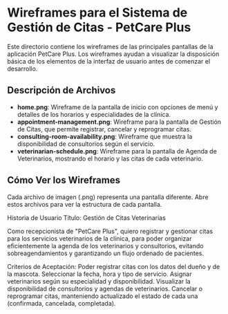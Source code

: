 # Wireframes para el Sistema de Gestión de Citas - PetCare Plus

Este directorio contiene los wireframes de las principales pantallas de la aplicación PetCare Plus. Los wireframes ayudan a visualizar la disposición básica de los elementos de la interfaz de usuario antes de comenzar el desarrollo.

## Descripción de Archivos

- **home.png**: Wireframe de la pantalla de inicio con opciones de menú y detalles de los horarios y especialidades de la clínica.
- **appointment-management.png**: Wireframe para la pantalla de Gestión de Citas, que permite registrar, cancelar y reprogramar citas.
- **consulting-room-availability.png**: Wireframe que muestra la disponibilidad de consultorios según el servicio.
- **veterinarian-schedule.png**: Wireframe para la pantalla de Agenda de Veterinarios, mostrando el horario y las citas de cada veterinario.

## Cómo Ver los Wireframes

Cada archivo de imagen (.png) representa una pantalla diferente. Abre estos archivos para ver la estructura de cada pantalla.

 Historia de Usuario
Título: Gestión de Citas Veterinarias

Como recepcionista de "PetCare Plus", quiero registrar y gestionar citas para los servicios veterinarios de la clínica, para poder organizar eficientemente la agenda de los veterinarios y consultorios, evitando sobreagendamientos y garantizando un flujo ordenado de pacientes.

Criterios de Aceptación:
Poder registrar citas con los datos del dueño y de la mascota.
Seleccionar la fecha, hora y tipo de servicio.
Asignar veterinarios según su especialidad y disponibilidad.
Visualizar la disponibilidad de consultorios y agendas de veterinarios.
Cancelar o reprogramar citas, manteniendo actualizado el estado de cada una (confirmada, cancelada, completada).
